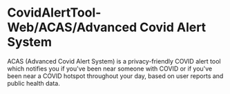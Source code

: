 # CovidAlertTool-Web/ACAS/Advanced Covid Alert System
ACAS (Advanced Covid Alert System) is a privacy-friendly COVID alert tool which notifies you if you've been near someone with COVID or if you've been near a COVID hotspot throughout your day, based on user reports and public health data.
